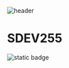 ![header](https://capsule-render.vercel.app/api?type=slice&color=auto&height=300&section=header&text=SDEV225&desc=Main%20landing%20page%20for%20SDEV225)

# SDEV255
![static badge](http://ForTheBadge.com/images/badges/built-with-love.svg)

